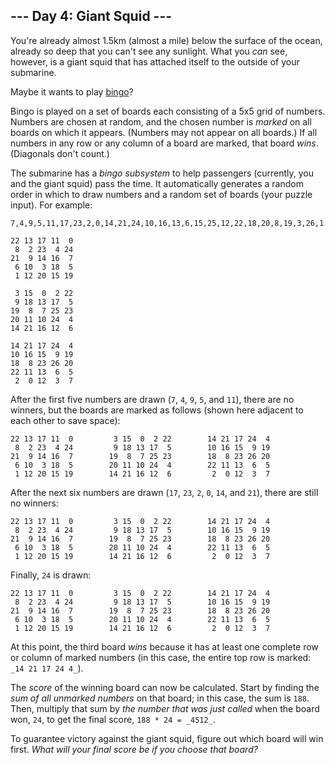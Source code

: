 ## \--- Day 4: Giant Squid ---

You're already almost 1.5km (almost a mile) below the surface of the ocean, already so deep that you can't see any sunlight. What you _can_ see, however, is a giant squid that has attached itself to the outside of your submarine.

Maybe it wants to play [bingo]?

Bingo is played on a set of boards each consisting of a 5x5 grid of numbers. Numbers are chosen at random, and the chosen number is _marked_ on all boards on which it appears. (Numbers may not appear on all boards.) If all numbers in any row or any column of a board are marked, that board _wins_. (Diagonals don't count.)

The submarine has a _bingo subsystem_ to help passengers (currently, you and the giant squid) pass the time. It automatically generates a random order in which to draw numbers and a random set of boards (your puzzle input). For example:

```
7,4,9,5,11,17,23,2,0,14,21,24,10,16,13,6,15,25,12,22,18,20,8,19,3,26,1

22 13 17 11  0
 8  2 23  4 24
21  9 14 16  7
 6 10  3 18  5
 1 12 20 15 19

 3 15  0  2 22
 9 18 13 17  5
19  8  7 25 23
20 11 10 24  4
14 21 16 12  6

14 21 17 24  4
10 16 15  9 19
18  8 23 26 20
22 11 13  6  5
 2  0 12  3  7
```

After the first five numbers are drawn (`7`, `4`, `9`, `5`, and `11`), there are no winners, but the boards are marked as follows (shown here adjacent to each other to save space):

```
22 13 17 11  0         3 15  0  2 22        14 21 17 24  4
 8  2 23  4 24         9 18 13 17  5        10 16 15  9 19
21  9 14 16  7        19  8  7 25 23        18  8 23 26 20
 6 10  3 18  5        20 11 10 24  4        22 11 13  6  5
 1 12 20 15 19        14 21 16 12  6         2  0 12  3  7
```

After the next six numbers are drawn (`17`, `23`, `2`, `0`, `14`, and `21`), there are still no winners:

```
22 13 17 11  0         3 15  0  2 22        14 21 17 24  4
 8  2 23  4 24         9 18 13 17  5        10 16 15  9 19
21  9 14 16  7        19  8  7 25 23        18  8 23 26 20
 6 10  3 18  5        20 11 10 24  4        22 11 13  6  5
 1 12 20 15 19        14 21 16 12  6         2  0 12  3  7
```

Finally, `24` is drawn:

```
22 13 17 11  0         3 15  0  2 22        14 21 17 24  4
 8  2 23  4 24         9 18 13 17  5        10 16 15  9 19
21  9 14 16  7        19  8  7 25 23        18  8 23 26 20
 6 10  3 18  5        20 11 10 24  4        22 11 13  6  5
 1 12 20 15 19        14 21 16 12  6         2  0 12  3  7
```

At this point, the third board _wins_ because it has at least one complete row or column of marked numbers (in this case, the entire top row is marked: `_14 21 17 24 4_`).

The _score_ of the winning board can now be calculated. Start by finding the _sum of all unmarked numbers_ on that board; in this case, the sum is `188`. Then, multiply that sum by _the number that was just called_ when the board won, `24`, to get the final score, `188 * 24 = _4512_`.

To guarantee victory against the giant squid, figure out which board will win first. _What will your final score be if you choose that board?_

[bingo]: https://en.wikipedia.org/wiki/Bingo_(American_version)

